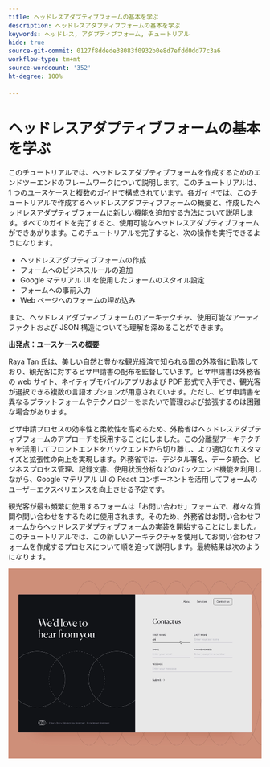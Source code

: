 ```yaml
---
title: ヘッドレスアダプティブフォームの基本を学ぶ
description: ヘッドレスアダプティブフォームの基本を学ぶ
keywords: ヘッドレス, アダプティブフォーム, チュートリアル
hide: true
source-git-commit: 0127f8ddede38083f0932b0e8d7efdd0dd77c3a6
workflow-type: tm+mt
source-wordcount: '352'
ht-degree: 100%

---
```



# ヘッドレスアダプティブフォームの基本を学ぶ

このチュートリアルでは、ヘッドレスアダプティブフォームを作成するためのエンドツーエンドのフレームワークについて説明します。このチュートリアルは、1 つのユースケースと複数のガイドで構成されています。各ガイドでは、このチュートリアルで作成するヘッドレスアダプティブフォームの概要と、作成したヘッドレスアダプティブフォームに新しい機能を追加する方法について説明します。すべてのガイドを完了すると、使用可能なヘッドレスアダプティブフォームができあがります。このチュートリアルを完了すると、次の操作を実行できるようになります。

* ヘッドレスアダプティブフォームの作成
* フォームへのビジネスルールの追加
* Google マテリアル UI を使用したフォームのスタイル設定
* フォームへの事前入力
* Web ページへのフォームの埋め込み

また、ヘッドレスアダプティブフォームのアーキテクチャ、使用可能なアーティファクトおよび JSON 構造についても理解を深めることができます。

**出発点：ユースケースの概要**

Raya Tan 氏は、美しい自然と豊かな観光経済で知られる国の外務省に勤務しており、観光客に対するビザ申請書の配布を監督しています。ビザ申請書は外務省の web サイト、ネイティブモバイルアプリおよび PDF 形式で入手でき、観光客が選択できる複数の言語オプションが用意されています。ただし、ビザ申請書を異なるプラットフォームやテクノロジーをまたいで管理および拡張するのは困難な場合があります。

ビザ申請プロセスの効率性と柔軟性を高めるため、外務省はヘッドレスアダプティブフォームのアプローチを採用することにしました。この分離型アーキテクチャを活用してフロントエンドをバックエンドから切り離し、より適切なカスタマイズと拡張性の向上を実現します。外務省では、デジタル署名、データ統合、ビジネスプロセス管理、記録文書、使用状況分析などのバックエンド機能を利用しながら、Google マテリアル UI の React コンポーネントを活用してフォームのユーザーエクスペリエンスを向上させる予定です。

観光客が最も頻繁に使用するフォームは「お問い合わせ」フォームで、様々な質問や問い合わせをするために使用されます。そのため、外務省はお問い合わせフォームからヘッドレスアダプティブフォームの実装を開始することにしました。このチュートリアルでは、この新しいアーキテクチャを使用してお問い合わせフォームを作成するプロセスについて順を追って説明します。最終結果は次のようになります。

![お問い合わせのヘッドレスアダプティブフォーム](assets/contact-us-headless-adaptive-forms.png)